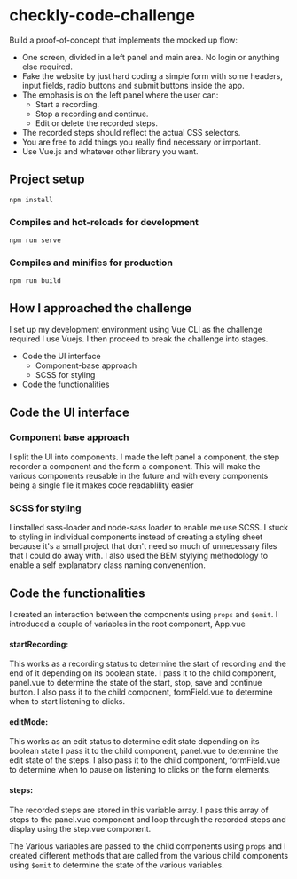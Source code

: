 # checkly-code-challenge

Build a proof-of-concept that implements the mocked up flow:

- One screen, divided in a left panel and main area. No login or anything else required.
- Fake the website by just hard coding a simple form with some headers, input fields, radio buttons and submit buttons inside the app.
- The emphasis is on the left panel where the user can:
  - Start a recording.
  - Stop a recording and continue.
  - Edit or delete the recorded steps.
- The recorded steps should reflect the actual CSS selectors.
- You are free to add things you really find necessary or important.
- Use Vue.js and whatever other library you want.

## Project setup

```
npm install
```

### Compiles and hot-reloads for development

```
npm run serve
```

### Compiles and minifies for production

```
npm run build
```

## How I approached the challenge

I set up my development environment using Vue CLI as the challenge required I use Vuejs.
I then proceed to break the challenge into stages.

- Code the UI interface
  - Component-base approach
  - SCSS for styling
- Code the functionalities

## Code the UI interface

### Component base approach

I split the UI into components.
I made the left panel a component, the step recorder a component and the form a component.
This will make the various components reusable in the future and with every components being a single file it makes code readablility easier

### SCSS for styling

I installed sass-loader and node-sass loader to enable me use SCSS.
I stuck to styling in individual components instead of creating a styling sheet because it's a small project that don't need so much of unnecessary files that I could do away with. I also used the BEM stylying methodology to enable a self explanatory class naming convenention.

## Code the functionalities

I created an interaction between the components using `props` and `$emit`.
I introduced a couple of variables in the root component, App.vue

#### startRecording:

This works as a recording status to determine the start of recording and the end of it depending on its boolean state.
I pass it to the child component, panel.vue to determine the state of the start, stop, save and continue button.
I also pass it to the child component, formField.vue to determine when to start listening to clicks.

#### editMode:

This works as an edit status to determine edit state depending on its boolean state
I pass it to the child component, panel.vue to determine the edit state of the steps.
I also pass it to the child component, formField.vue to determine when to pause on listening to clicks on the form elements.

#### steps:

The recorded steps are stored in this variable array.
I pass this array of steps to the panel.vue component and loop through the recorded steps and display using the step.vue component.

The Various variables are passed to the child components using `props` and I created different methods that are called from the various child components using `$emit` to determine the state of the various variables.
